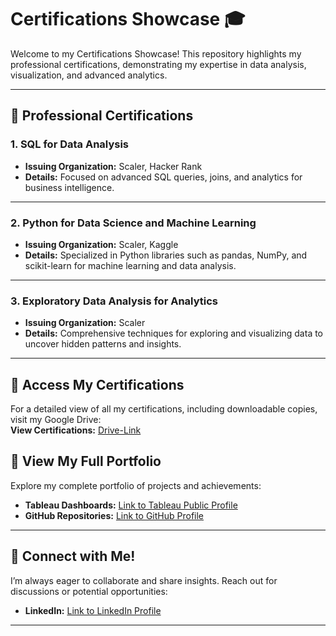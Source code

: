# Certifications Showcase 🎓

Welcome to my Certifications Showcase! This repository highlights my professional certifications, demonstrating my expertise in data analysis, visualization, and advanced analytics.

---

## 🏅 Professional Certifications

### 1. **SQL for Data Analysis**  
- **Issuing Organization:** Scaler, Hacker Rank 
- **Details:** Focused on advanced SQL queries, joins, and analytics for business intelligence.

---

### 2. **Python for Data Science and Machine Learning**  
- **Issuing Organization:** Scaler, Kaggle 
- **Details:** Specialized in Python libraries such as pandas, NumPy, and scikit-learn for machine learning and data analysis.

---

### 3. **Exploratory Data Analysis for Analytics**  
- **Issuing Organization:** Scaler  
- **Details:** Comprehensive techniques for exploring and visualizing data to uncover hidden patterns and insights.

---

## 📂 Access My Certifications  

For a detailed view of all my certifications, including downloadable copies, visit my Google Drive:  
**View Certifications:** [Drive-Link](https://drive.google.com/drive/folders/1mdKvbO6F_PQYFUXwVHz69QestNAQ52sH?usp=sharing)


## 📜 View My Full Portfolio

Explore my complete portfolio of projects and achievements:  
- **Tableau Dashboards:** [Link to Tableau Public Profile](https://public.tableau.com/app/profile/suchi.sharma/vizzes)  
- **GitHub Repositories:** [Link to GitHub Profile](https://github.com/SuchiVats)

---

## 🤝 Connect with Me!

I’m always eager to collaborate and share insights. Reach out for discussions or potential opportunities:  
- **LinkedIn:** [Link to LinkedIn Profile](https://www.linkedin.com/in/suchi-vats-a2b100279/)

---

